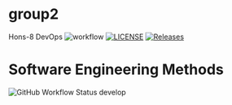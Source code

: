 # group2
Hons-8 DevOps
![workflow](https://github.com/Chris-nyan/group2/actions/workflows/main.yml/badge.svg)
[![LICENSE](https://img.shields.io/github/license/Chris-nyan/sem.svg?style=flat-square)](https://github.com/Chris-nyan/sem/blob/master/LICENSE)
[![Releases](https://img.shields.io/github/release/Chris-nyan/sem/all.svg?style=flat-square)](https://github.com/Chris-nyan/sem/releases)
# Software Engineering Methods
![GitHub Workflow Status develop](https://img.shields.io/github/actions/workflow/status/Chris-nyan/group2/main.yml?branch=develop)
